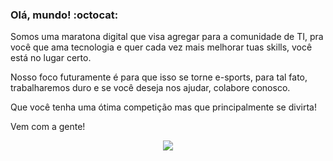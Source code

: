 ### Olá, mundo! :octocat:

Somos uma maratona digital que visa agregar para a comunidade de TI, pra você que ama tecnologia e quer cada vez mais melhorar tuas skills, você está no lugar certo. 

Nosso foco futuramente é para que isso se torne e-sports, para tal fato, trabalharemos duro e se você deseja nos ajudar, colabore conosco.

Que você tenha uma ótima competição mas que principalmente se divirta! 

Vem com a gente!

<div align="center">
<img src="https://media.giphy.com/media/m2Q7FEc0bEr4I/giphy.gif" >
</div>


